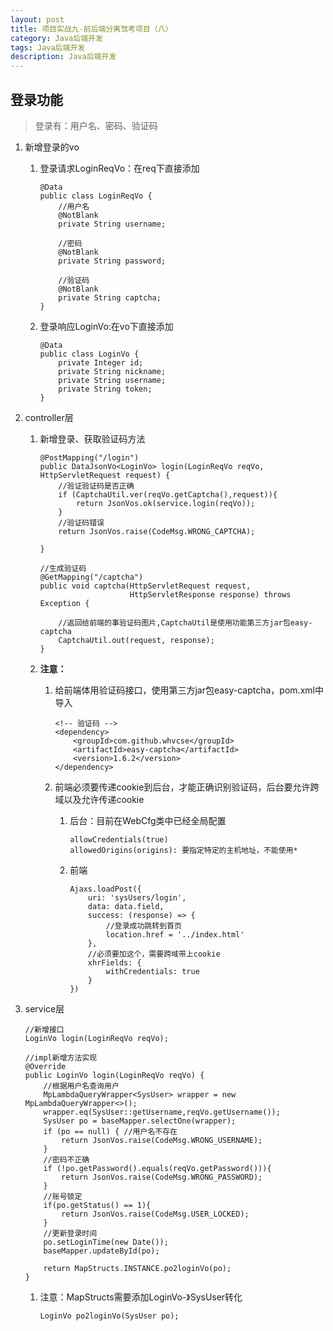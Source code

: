 ```yaml
---
layout: post
title: 项目实战九-前后端分离驾考项目（八）
category: Java后端开发
tags: Java后端开发
description: Java后端开发
--- 
```


## 登录功能
> 登录有：用户名、密码、验证码

1. 新增登录的vo
    1. 登录请求LoginReqVo：在req下直接添加
        
        ```
        @Data
        public class LoginReqVo {
            //用户名
            @NotBlank
            private String username;
        
            //密码
            @NotBlank
            private String password;
        
            //验证码
            @NotBlank
            private String captcha;
        }
        ```
    2. 登录响应LoginVo:在vo下直接添加
        
        ```
        @Data
        public class LoginVo {
            private Integer id;
            private String nickname;
            private String username;
            private String token;
        }
        ```
2. controller层
    1. 新增登录、获取验证码方法
        
        ```
        @PostMapping("/login")
        public DataJsonVo<LoginVo> login(LoginReqVo reqVo, HttpServletRequest request) {
            //验证验证码是否正确
            if (CaptchaUtil.ver(reqVo.getCaptcha(),request)){
                return JsonVos.ok(service.login(reqVo));
            }
            //验证码错误
            return JsonVos.raise(CodeMsg.WRONG_CAPTCHA);
    
        }
    
        //生成验证码
        @GetMapping("/captcha")
        public void captcha(HttpServletRequest request,
                            HttpServletResponse response) throws Exception {
    
            //返回给前端的事验证码图片,CaptchaUtil是使用功能第三方jar包easy-captcha
            CaptchaUtil.out(request, response);
        }
        ```
    2. **注意：**
        1. 给前端体用验证码接口，使用第三方jar包easy-captcha，pom.xml中导入
            
            ```
            <!-- 验证码 -->
            <dependency>
                <groupId>com.github.whvcse</groupId>
                <artifactId>easy-captcha</artifactId>
                <version>1.6.2</version>
            </dependency>
            ```
        2. 前端必须要传递cookie到后台，才能正确识别验证码，后台要允许跨域以及允许传递cookie
            1. 后台：目前在WebCfg类中已经全局配置
                
                ```
                allowCredentials(true)
                allowedOrigins(origins): 要指定特定的主机地址，不能使用*
                ```
            2. 前端
            
                ```
                Ajaxs.loadPost({
                    uri: 'sysUsers/login',
                    data: data.field,
                    success: (response) => {
                        //登录成功跳转到首页
                        location.href = '../index.html'
                    },
                    //必须要加这个，需要跨域带上cookie
                    xhrFields: { 
                        withCredentials: true
                    }
                })
                ```
3. service层

    ```
    //新增接口
    LoginVo login(LoginReqVo reqVo);
    
    //impl新增方法实现
    @Override
    public LoginVo login(LoginReqVo reqVo) {
        //根据用户名查询用户
        MpLambdaQueryWrapper<SysUser> wrapper = new MpLambdaQueryWrapper<>();
        wrapper.eq(SysUser::getUsername,reqVo.getUsername());
        SysUser po = baseMapper.selectOne(wrapper);
        if (po == null) { //用户名不存在
            return JsonVos.raise(CodeMsg.WRONG_USERNAME);
        }
        //密码不正确
        if (!po.getPassword().equals(reqVo.getPassword())){
            return JsonVos.raise(CodeMsg.WRONG_PASSWORD);
        }
        //账号锁定
        if(po.getStatus() == 1){
            return JsonVos.raise(CodeMsg.USER_LOCKED);
        }
        //更新登录时间
        po.setLoginTime(new Date());
        baseMapper.updateById(po);
        
        return MapStructs.INSTANCE.po2loginVo(po);
    }
    ```
    
    1. 注意：MapStructs需要添加LoginVo-》SysUser转化
        
        ```
        LoginVo po2loginVo(SysUser po);
        ```
    
    


